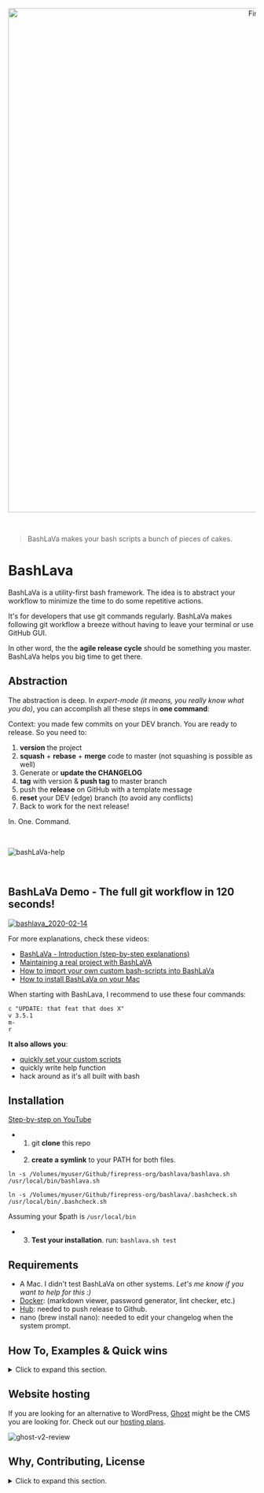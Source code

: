 &nbsp;

<p align="center">
  <a href="https://github.com/firepress-org/bashlava">
    <img src="https://user-images.githubusercontent.com/6694151/74113494-746ee100-4b72-11ea-9601-bd7b1d786b41.jpg" width="1024px" alt="FirePress" />
  </a>
</p>

&nbsp;

> BashLaVa makes your bash scripts a bunch of pieces of cakes.

# BashLava

BashLaVa is a utility-first bash framework. The idea is to abstract your workflow to minimize the time to do some repetitive actions.

It's for developers that use git commands regularly. BashLaVa makes following git workflow a breeze without having to leave your terminal or use GitHub GUI.

In other word, the the **agile release cycle** should be something you master. BashLaVa helps you big time to get there.

## Abstraction

The abstraction is deep. In *expert-mode* *(it means, you really know what you do)*, you can accomplish all these steps in **one command**:

Context: you made few commits on your DEV branch. You are ready to release. So you need to:

1. **version** the project
2. **squash** + **rebase** + **merge** code to master (not squashing is possible as well)
3. Generate or **update the CHANGELOG**
4. **tag** with version & **push tag** to master branch
5. push the **release** on GitHub with a template message
6. **reset** your DEV (edge) branch (to avoid any conflicts)
7. Back to work for the next release!

In. One. Command.

&nbsp;

![bashLaVa-help](https://user-images.githubusercontent.com/6694151/74569005-5ecd3300-4f47-11ea-9cbe-a41466b34229.jpg)

&nbsp;

## BashLaVa Demo - The full git workflow in 120 seconds!

[![bashlava_2020-02-14](https://user-images.githubusercontent.com/6694151/74553076-95458680-4f24-11ea-9447-4882aaa20e19.jpg)](https://youtu.be/6difYNilhXo)

For more explanations, check these videos:

- [BashLaVa - Introduction (step-by-step explanations)](https://youtu.be/jzGva3p7TeY)
- [Maintaining a real project with BashLaVA](https://youtu.be/J5ySPSTUgZA)
- [How to import your own custom bash-scripts into BashLaVa](https://youtu.be/ezY2N2Bdux0)
- [How to install BashLaVa on your Mac](https://youtu.be/g8pVr8-Cimw)

When starting with BashLava, I recommend to use these four commands:

```
c "UPDATE: that feat that does X"
v 3.5.1
m-
r
```


**It also allows you**:

- [quickly set your custom scripts](https://youtu.be/ezY2N2Bdux0)
- quickly write help function
- hack around  as it's all built with bash

## Installation

[Step-by-step on YouTube](https://youtu.be/g8pVr8-Cimw)

- 1) git **clone** this repo

- 2) **create a symlink** to your PATH for both files.

```
ln -s /Volumes/myuser/Github/firepress-org/bashlava/bashlava.sh /usr/local/bin/bashlava.sh

ln -s /Volumes/myuser/Github/firepress-org/bashlava/.bashcheck.sh /usr/local/bin/.bashcheck.sh
```

Assuming your $path is `/usr/local/bin`

- 3) **Test your installation**. run: `bashlava.sh test`

## Requirements

- A Mac. I didn't test BashLaVa on other systems. *Let's me know if you want to help for this :)*
- [Docker](https://docs.docker.com/install/): (markdown viewer, password generator, lint checker, etc.)
- [Hub](https://github.com/github/hub#installation): needed to push release to Github.
- nano (brew install nano): needed to edit your changelog when the system prompt.

## How To, Examples & Quick wins

<details><summary>Click to expand this section.</summary>
<p>

You should use an alias like: `alias uu=bashlava.sh ` (with a space at the end) to really benefit from this app.

**Example**: test

```
$1 value is: test
$2 value is: not-set
$3 value is: not-set

——> Date is: 2020-02-14_10H49s21
——> Run on Darwin (Mac).

——> Hub is installed.
——> Docker version 19.03.5, build 633a0ea is installed.
```

**Example**: push commit

```
bashlava.sh c "README / Add requirement section"

——> ERROR: You must provide a Git message.
```

**Example**: list available functions

```
bashlava.sh list

   Core functions

 c   ...... "commit" all changes + git push | usage: c "FEAT: new rule to avoid this glitch"
 v   ...... "version" update your app | usage: v 1.50.1 (+ no attribute)
 m   ...... "master" .. squash + rebase + merge edge to m + update the CHANGELOG | usage: m 3.5.1
 m-ns   ... "master" no squash + rebase + merge edge to m + update the CHANGELOG | usage: m 3.5.1
 r   ...... "release" generate CHANGELOG + push tag on m + push r on GitHub| usage: r 3.5.1


   Utilities functions

  ci   ..... "continous integration" CI status from Github Actions (no attribute)
 cr   ..... "changelog read" (no attribute)
 d   ...... "diff" show me diff in my code (no attribute)
 e   ...... "edge" recrete a fresh edge branch from master (no attribute)
 h   ...... "help" alias are also set to: -h, --help, help (no attribute)
 hash   ... "hash" Show me the latest hash commit (no attribute)
 l   ...... "log" show me the latest commits (no attribute)
 list   ... "list" all core functions (no attribute)
 log   .... "log" Show me the lastest commits (no attribute)
 mdv   ..... "markdown viewer" | usage: mdv README.md
 oe   ..... "out edge" Basic git checkout (no attribute)
 om   ..... "out master" Basic git checkout (no attribute)
 rr   ..... "release read" Show release from Github (attribute are optionnal)
 s   ...... "status" show me if there is something to commit (no attribute)
 shorturl   "shortner" limited github repos | usage: shorturl firepress-org ghostfire (+ no attribute)
 sq   ..... "squash" commits | usage: sq 3 "Add fct xyz"
 test   ... "test" test if requirements for bashLaVa are meet (no attribute)
 tr   ..... "tag read" the actual tag (no attribute)
 vr   ..... "version read" Show app's version (no attribute)
```

</p>
</details>

## Website hosting

If you are looking for an alternative to WordPress, [Ghost](https://firepress.org/en/faq/#what-is-ghost) might be the CMS you are looking for. Check out our [hosting plans](https://firepress.org/en).

![ghost-v2-review](https://user-images.githubusercontent.com/6694151/64218253-f144b300-ce8e-11e9-8d75-312a2b6a3160.gif)


## Why, Contributing, License

<details><summary>Click to expand this section.</summary>
<p>

## Why all this work?

Our [mission](https://firepress.org/en/our-mission/) is to empower freelancers and small organizations to build an outstanding mobile-first website.

Because we believe your website should speak up in your name, we consider our mission completed once your site has become your impresario.

Find me on Twitter [@askpascalandy](https://twitter.com/askpascalandy).

— [The FirePress Team](https://firepress.org/) 🔥📰

## Contributing

The power of communities pull request and forks means that `1 + 1 = 3`. You can help to make this repo a better one! Here is how:

1. Fork it
2. Create your feature branch: `git checkout -b my-new-feature`
3. Commit your changes: `git commit -am 'Add some feature'`
4. Push to the branch: `git push origin my-new-feature`
5. Submit a pull request

Check this post for more details: [Contributing to our Github project](https://pascalandy.com/blog/contributing-to-our-github-project/). Also, by contributing you agree to the [Contributor Code of Conduct on GitHub](https://pascalandy.com/blog/contributor-code-of-conduct-on-github/). 

## License

- This git repo is under the **GNU V3** license. [Find it here](./LICENSE).

</p>
</details>
